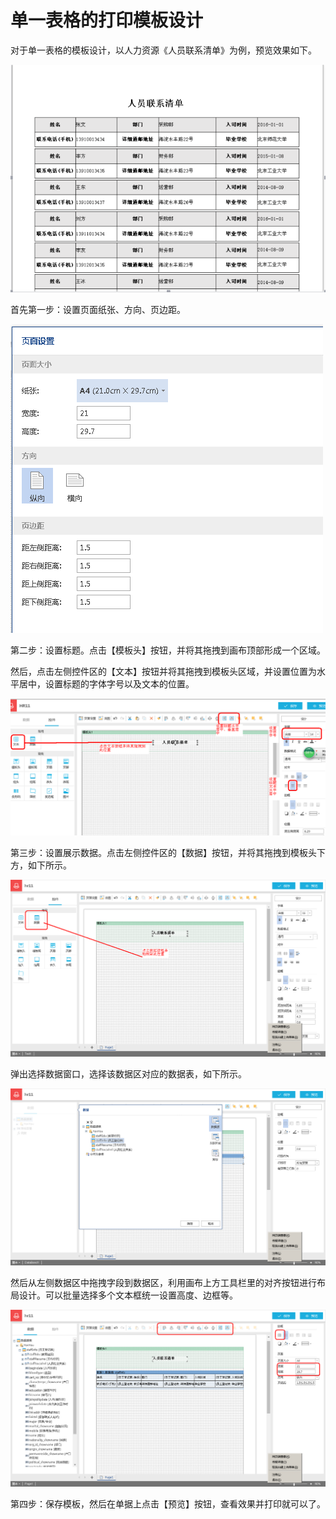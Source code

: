 # 单一表格的打印模板设计

对于单一表格的模板设计，以人力资源《人员联系清单》为例，预览效果如下。

![](/articles/print/2-/images/image6.png) 

首先第一步：设置页面纸张、方向、页边距。

![](/articles/print/2-/images/image7.png)
 

第二步：设置标题。点击【模板头】按钮，并将其拖拽到画布顶部形成一个区域。

然后，点击左侧控件区的【文本】按钮并将其拖拽到模板头区域，并设置位置为水平居中，设置标题的字体字号以及文本的位置。

![](/articles/print/2-/images/image8.png)

第三步：设置展示数据。点击左侧控件区的【数据】按钮，并将其拖拽到模板头下方，如下所示。

![](/articles/print/2-/images/image9.png) 

弹出选择数据窗口，选择该数据区对应的数据表，如下所示。

![](/articles/print/2-/images/image10.png) 
 

然后从左侧数据区中拖拽字段到数据区，利用画布上方工具栏里的对齐按钮进行布局设计。可以批量选择多个文本框统一设置高度、边框等。

![](/articles/print/2-/images/image11.png) 

 
第四步：保存模板，然后在单据上点击【预览】按钮，查看效果并打印就可以了。
